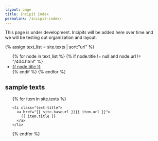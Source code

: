 ```yaml
---
layout: page
title: Incipit Index
permalink: /incipit-index/
---
```


This page is under development. Incipits will be added here over time and we will be testing out organization and layout.

<div>
{% assign text_list = site.texts | sort:"url" %}
<ul>
{% for node in text_list %}
  {% if node.title != null and node.url != "/404.html" %}
    <li><a class="sidebar-nav-item{% if page.url == node.url %} active{% endif %}" href="{{ site.baseurl }}{{ node.url }}">{{ node.title }}</a></li>
  {% endif %}
{% endfor %}
</ul>
</div>

<div class="toc">
  <h2>sample texts</h2>
  <ul class="texts">
  {% for item in site.texts %}

    <li class="text-title">
      <a href="{{ site.baseurl }}{{ item.url }}">
        {{ item.title }}
      </a>
    </li>
  {% endfor %}
  </ul>
</div>

